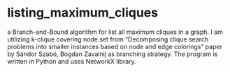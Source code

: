 # listing_maximum_cliques
a Branch-and-Bound algorithm for list all maximum cliques in a graph. I am utilizing k-clique covering node set from “Decomposing clique search problems into smaller instances based on node and edge colorings” paper by Sándor Szabó, Bogdan Zavalnij as branching strategy. The program is written in Python and uses NetworkX library.
